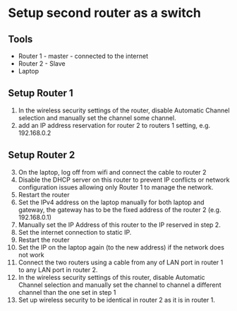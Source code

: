 # Setup second router as a switch
## Tools

- Router 1 - master - connected to the internet
- Router 2 - Slave
- Laptop

## Setup Router 1

1.	In the wireless security settings of the router, disable Automatic Channel selection and manually set the channel some channel.
2.	add an IP address reservation for router 2 to routers 1 setting, e.g. 192.168.0.2

## Setup Router 2

3.	On the laptop, log off from wifi and connect the cable to router 2
4.	Disable the DHCP server on this router to prevent IP conflicts or network configuration issues allowing only Router 1 to manage the network.
5.	Restart the router
6.	Set the IPv4 address on the laptop manually for both laptop and gateway, the gateway has to be the fixed address of the router 2 (e.g. 192.168.0.1)
7.	Manually set the IP Address of this router to the IP reserved in step 2.
8.	Set the internet connection to static IP.
9.	Restart the router
10.	Set the IP on the laptop again (to the new address) if the network does not work
11.	Connect the two routers using a cable from any of LAN port in router 1 to any LAN port in router 2. 
12.	In the wireless security settings of this router, disable Automatic Channel selection and manually set the channel to channel a different channel than the one set in step 1
13.	Set up wireless security to be identical in router 2 as it is in router 1.

